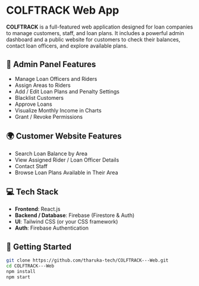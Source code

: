 # COLFTRACK Web App

**COLFTRACK** is a full-featured web application designed for loan companies to manage customers, staff, and loan plans. It includes a powerful admin dashboard and a public website for customers to check their balances, contact loan officers, and explore available plans.

## 🔐 Admin Panel Features
- Manage Loan Officers and Riders
- Assign Areas to Riders
- Add / Edit Loan Plans and Penalty Settings
- Blacklist Customers
- Approve Loans
- Visualize Monthly Income in Charts
- Grant / Revoke Permissions

## 🌍 Customer Website Features
- Search Loan Balance by Area
- View Assigned Rider / Loan Officer Details
- Contact Staff
- Browse Loan Plans Available in Their Area

## 💻 Tech Stack
- **Frontend**: React.js
- **Backend / Database**: Firebase (Firestore & Auth)
- **UI**: Tailwind CSS (or your CSS framework)
- **Auth**: Firebase Authentication


## 🚀 Getting Started
```bash
git clone https://github.com/tharuka-tech/COLFTRACK---Web.git
cd COLFTRACK---Web
npm install
npm start

